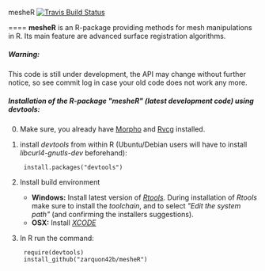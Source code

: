 mesheR [![Travis Build Status](https://travis-ci.org/zarquon42b/mesheR.png?branch=master)](https://travis-ci.org/zarquon42b/mesheR)

====
__mesheR__ is an R-package providing methods for mesh manipulations in R. Its main feature are advanced surface registration algorithms.

##### Warning: #####
This code is still under development, the API may change without further notice, so see commit log in case your old code does not work any more.


##### Installation of the R-package "mesheR" (latest development code) using *devtools*: ####

0. Make sure, you already have [Morpho](http://sourceforge.net/p/morpho-rpackage/wiki/Installation_Morpho/) and [Rvcg](http://sourceforge.net/p/morpho-rpackage/wiki/Installation_Rvcg/) installed.
1. install *devtools* from within R (Ubuntu/Debian users will have to install *libcurl4-gnutls-dev* beforehand):

		install.packages("devtools")


2. Install build environment
    * **Windows:** Install latest version of *[Rtools](http://cran.r-project.org/bin/windows/Rtools)*.
During installation of *Rtools* make sure to install the *toolchain*, and to select *"Edit the system path"* (and confirming the installers suggestions).
    * **OSX:** Install *[XCODE](https://developer.apple.com/xcode/)*


3. In R run the command:

	
		require(devtools)
		install_github("zarquon42b/mesheR")
